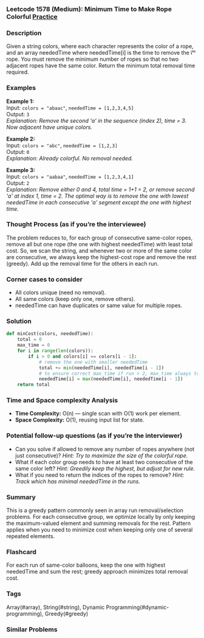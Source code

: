 ### Leetcode 1578 (Medium): Minimum Time to Make Rope Colorful [Practice](https://leetcode.com/problems/minimum-time-to-make-rope-colorful)

### Description  
Given a string colors, where each character represents the color of a rope, and an array neededTime where neededTime[i] is the time to remove the iᵗʰ rope. You must remove the minimum number of ropes so that no two adjacent ropes have the same color. Return the minimum total removal time required.

### Examples  

**Example 1:**  
Input: `colors = "abaac"`, `neededTime = [1,2,3,4,5]`  
Output: `3`  
*Explanation: Remove the second 'a' in the sequence (index 2), time = 3. Now adjacent have unique colors.*

**Example 2:**  
Input: `colors = "abc"`, `neededTime = [1,2,3]`  
Output: `0`  
*Explanation: Already colorful. No removal needed.*

**Example 3:**  
Input: `colors = "aabaa"`, `neededTime = [1,2,3,4,1]`  
Output: `2`  
*Explanation: Remove either 0 and 4, total time = 1+1 = 2, or remove second 'a' at index 1, time = 2. The optimal way is to remove the one with lowest neededTime in each consecutive 'a' segment except the one with highest time.*

### Thought Process (as if you’re the interviewee)  

The problem reduces to, for each group of consecutive same-color ropes, remove all but one rope (the one with highest neededTime) with least total cost. So, we scan the string, and whenever two or more of the same color are consecutive, we always keep the highest-cost rope and remove the rest (greedy). Add up the removal time for the others in each run.

### Corner cases to consider  
- All colors unique (need no removal).
- All same colors (keep only one, remove others).
- neededTime can have duplicates or same value for multiple ropes.

### Solution

```python
def minCost(colors, neededTime):
    total = 0
    max_time = 0
    for i in range(len(colors)):
        if i > 0 and colors[i] == colors[i - 1]:
            # remove the one with smaller neededTime
            total += min(neededTime[i], neededTime[i - 1])
            # to ensure correct max_time if run > 2, max_time always tracks current run's max time
            neededTime[i] = max(neededTime[i], neededTime[i - 1])
    return total
```

### Time and Space complexity Analysis  
- **Time Complexity:** O(n) — single scan with O(1) work per element.
- **Space Complexity:** O(1), reusing input list for state.


### Potential follow-up questions (as if you’re the interviewer)  

- Can you solve if allowed to remove any number of ropes anywhere (not just consecutive)?
  *Hint: Try to maximize the size of the colorful rope.*
- What if each color group needs to have at least two consecutive of the same color left?
  *Hint: Greedily keep the highest, but adjust for new rule.*
- What if you need to return the indices of the ropes to remove?
  *Hint: Track which has minimal neededTime in the runs.*

### Summary
This is a greedy pattern commonly seen in array run removal/selection problems. For each consecutive group, we optimize locally by only keeping the maximum-valued element and summing removals for the rest. Pattern applies when you need to minimize cost when keeping only one of several repeated elements.


### Flashcard
For each run of same-color balloons, keep the one with highest neededTime and sum the rest; greedy approach minimizes total removal cost.

### Tags
Array(#array), String(#string), Dynamic Programming(#dynamic-programming), Greedy(#greedy)

### Similar Problems
